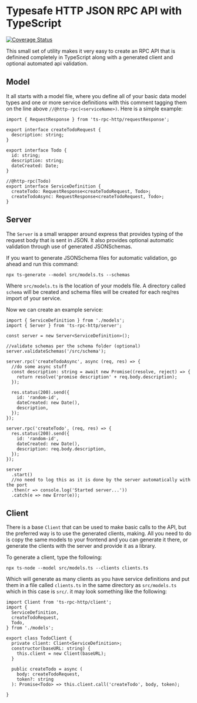 # Typesafe HTTP JSON RPC API with TypeScript

[![Coverage Status](https://coveralls.io/repos/github/adcostanza/ts-rpc-http/badge.svg?branch=master)](https://coveralls.io/github/adcostanza/ts-rpc-http?branch=master)

This small set of utility makes it very easy to create an RPC API that is definined completely in TypeScript along with a generated client and optional automated api validation.

## Model

It all starts with a model file, where you define all of your basic data model types and one or more service definitions with this comment tagging them on the line above `//@http-rpc(<serviceName>)`. Here is a simple example:

```
import { RequestResponse } from 'ts-rpc-http/requestResponse';

export interface createTodoRequest {
  description: string;
}

export interface Todo {
  id: string;
  description: string;
  dateCreated: Date;
}

//@http-rpc(Todo)
export interface ServiceDefinition {
  createTodo: RequestResponse<createTodoRequest, Todo>;
  createTodoAsync: RequestResponse<createTodoRequest, Todo>;
}
```

## Server

The `Server` is a small wrapper around express that provides typing of the request body that is sent in JSON. It also provides optional automatic validation through use of generated JSONSchemas.

If you want to generate JSONSchema files for automatic validation, go ahead and run this command:

```
npx ts-generate --model src/models.ts --schemas
```

Where `src/models.ts` is the location of your models file. A directory called `schema` will be created and schema files will be created for each req/res import of your service.

Now we can create an example service:

```
import { ServiceDefinition } from './models';
import { Server } from 'ts-rpc-http/server';

const server = new Server<ServiceDefinition>();

//validate schemas per the schema folder (optional)
server.validateSchemas('/src/schema');

server.rpc('createTodoAsync', async (req, res) => {
  //do some async stuff
  const description: string = await new Promise((resolve, reject) => {
    return resolve('promise description' + req.body.description);
  });

  res.status(200).send({
    id: 'random-id',
    dateCreated: new Date(),
    description,
  });
});

server.rpc('createTodo', (req, res) => {
  res.status(200).send({
    id: 'random-id',
    dateCreated: new Date(),
    description: req.body.description,
  });
});

server
  .start()
  //no need to log this as it is done by the server automatically with the port
  .then(r => console.log('Started server...'))
  .catch(e => new Error(e));
```

## Client

There is a base `Client` that can be used to make basic calls to the API, but the preferred way is to use the generated clients, making. All you need to do is copy the same models to your frontend and you can generate it there, or generate the clients with the server and provide it as a library.

To generate a client, type the following:

```
npx ts-node --model src/models.ts --clients clients.ts
```

Which will generate as many clients as you have service definitions and put them in a file called `clients.ts` in the same directory as `src/models.ts` which in this case is `src/`. it may look something like the following:

```
import Client from 'ts-rpc-http/client';
import {
  ServiceDefinition,
  createTodoRequest,
  Todo,
} from './models';

export class TodoClient {
  private client: Client<ServiceDefinition>;
  constructor(baseURL: string) {
    this.client = new Client(baseURL);
  }

  public createTodo = async (
    body: createTodoRequest,
    token?: string
  ): Promise<Todo> => this.client.call('createTodo', body, token);

}
```
